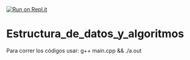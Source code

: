 
[![Run on Repl.it](https://repl.it/badge/github/Javier-P-C/Estructura_de_datos_y_algoritmos)](https://repl.it/github/Javier-P-C/Estructura_de_datos_y_algoritmos)

# Estructura_de_datos_y_algoritmos
Para correr los códigos usar:
g++ main.cpp && ./a.out
